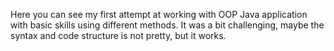 Here you can see my first attempt at working with OOP Java application with basic skills using different methods. It was a bit challenging, maybe the syntax and code structure is not pretty, but it works.

